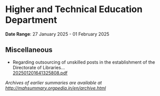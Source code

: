 # Higher and Technical Education Department

**Date Range**: 27 January 2025 - 01 February 2025


## Miscellaneous
- Regarding outsourcing of unskilled posts in the establishment of the Directorate of Libraries...\
  [202501201641325808.pdf](https://gr.maharashtra.gov.in/Site/Upload/Government%20Resolutions/English/202501201641325808.pdf)


*Archives of earlier summaries are available at http://mahsummary.orgpedia.in/en/archive.html*